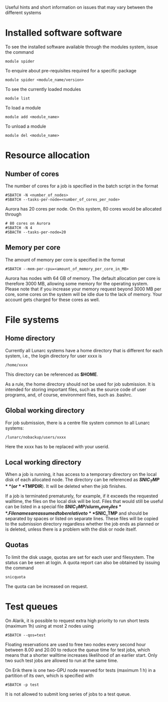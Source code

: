 Useful hints and short information on issues that may vary between the different systems

# Installed software software

To see the installed software available through the modules system, issue the command

    module spider

To enquire about pre-requisites required for a specific package

    module spider <module_name/version>

To see the currently loaded modules

    module list

To load a module

    module add <module_name>

To unload a module

    module del <module_name>

# Resource allocation

## Number of cores

The number of cores for a job is specified in the batch script in the format

    #SBATCH -N <number_of_nodes>
    #SBATCH --tasks-per-node=<number_of_cores_per_node>

Aurora has 20 cores per node. On this system, 80 cores would be allocated through

    # 80 cores on Aurora
    #SBATCH -N 4 
    #SBACTH --tasks-per-node=20

## Memory per core

The amount of memory per core is specified in the format

    #SBATCH --mem-per-cpu=<amount_of_memory_per_core_in_MB>

Aurora has nodes with 64 GB of memory. The default allocation per core is therefore 3000 MB, allowing some memory for the operating system.  Please note that if you increase your memory request beyond 3000 MB per core, some cores on the system will be idle due to the lack of memory.  Your account gets charged for these cores as well.

# File systems

## Home directory

Currently all Lunarc systems have a home directory that is different for each system, i.e., the login directory for user xxxx is

    /home/xxxx

This directory can be referenced as **$HOME**.

As a rule, the home directory should not be used for job submission. It is intended for storing important files, such as the source code of user programs, and, of course, environment files, such as .bashrc.

## Global working directory

For job submission, there is a centre file system common to all Lunarc systems:

    /lunarc/nobackup/users/xxxx

Here the xxxx has to be replaced with your userid.

## Local working directory

When a job is running, it has access to a temporary directory on the local disk of each allocated node. The directory can be referenced as **$SNIC_TMP** (or **$TMPDIR**). It will be deleted when the job finishes.

If a job is terminated prematurely, for example, if it exceeds the requested walltime, the files on the local disk will be lost. Files that would still be useful can be listed in a special file **$SNIC_TMP/slurm_save_files**. Filenames are assumed to be relative to **$SNIC_TMP** and should be separated by spaces or listed on separate lines. These files will be copied to the submission directory regardless whether the job ends as planned or is deleted, unless there is a problem with the disk or node itself.

## Quotas

To limit the disk usage, quotas are set for each user and filesystem. The status can be seen at login. A quota report can also be obtained by issuing the command

    snicquota

The quota can be increased on request.

# Test queues

On Alarik, it is possible to request extra high priority to run short tests (maximum 1h) using at most 2 nodes using

    #SBATCH --qos=test

Floating reservations are used to free two nodes every second hour between 8.00 and 20.00 to reduce the queue time for test jobs, which means that a shorter walltime increases likelihood of an earlier start. Only two such test jobs are allowed to run at the same time.

On Erik there is one two-GPU node reserved for tests (maximum 1 h) in a partition of its own, which is specified with

    #SBATCH -p test

It is not allowed to submit long series of jobs to a test queue. 


